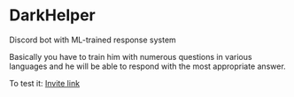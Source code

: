 # DarkHelper
Discord bot with ML-trained response system

Basically you have to train him with numerous questions in various languages and he will be able to respond with the most appropriate answer.

To test it: [Invite link](https://discord.com/api/oauth2/authorize?client_id=1117046433829376010&permissions=311385246784&scope=bot%20applications.commands)
